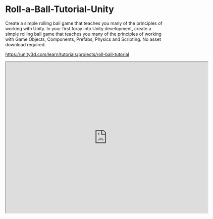 # Roll-a-Ball-Tutorial-Unity
Create a simple rolling ball game that teaches you many of the principles of working with Unity.
In your first foray into Unity development, create a simple rolling ball game that teaches you many of the principles of working with Game Objects, Components, Prefabs, Physics and Scripting. No asset download required.

https://unity3d.com/learn/tutorials/projects/roll-ball-tutorial


<iframe src="https://degsoft.github.io/Roll-a-Ball-Tutorial-Unity/Builds/Roll%20a%20Ball%20(WebGL)/index.html" width="640px" height="480px" />
# Roll-ball
